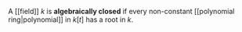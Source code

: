 A [[field]] $k$ is **algebraically closed** if every non-constant [[polynomial ring|polynomial]] in $k[t]$ has a root in $k$.